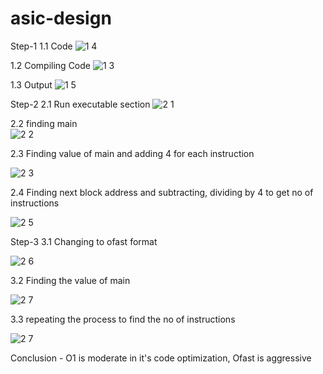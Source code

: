 # asic-design
Step-1
  1.1 Code
    ![1 4](https://github.com/user-attachments/assets/6c5df5b5-24b2-4dd9-9344-c5f04b935e6b)
    
  1.2  Compiling Code
    ![1 3](https://github.com/user-attachments/assets/95bee535-0fa2-4bad-bbfb-db1d41579e78)
    
  1.3 Output
    ![1 5](https://github.com/user-attachments/assets/87e46ee5-f90b-4de2-895a-5b9380fa14ea)
    
    
Step-2
  2.1 Run executable section
    ![2 1](https://github.com/user-attachments/assets/7a83d899-cd10-4dca-9812-c5be86fa5b6f)

  2.2 finding main  
    ![2 2](https://github.com/user-attachments/assets/6169b3fd-44b8-4463-9b02-e216d843412f)
    
  2.3 Finding value of main and adding 4 for each instruction
  
  ![2 3](https://github.com/user-attachments/assets/46d8bbcb-d963-491a-8e59-2bf31958612c)
    
  2.4 Finding next block address and subtracting, dividing by 4 to get no of instructions
  
  ![2 5](https://github.com/user-attachments/assets/d62c5c6e-ba1c-4c0e-9a44-414a59f50c2d)
    
Step-3 
3.1 Changing to ofast format

  ![2 6](https://github.com/user-attachments/assets/56b77bb6-2178-4ab4-942f-6e312f3b9a60)
    
3.2 Finding the value of main

   ![2 7](https://github.com/user-attachments/assets/b217261d-18ad-4d94-94f6-efad265b92be)
    
3.3 repeating the process to find the no of instructions

  ![2 7](https://github.com/user-attachments/assets/3e17fa26-1ca3-4548-9a69-a0213f8e0d29)

Conclusion -
  O1 is moderate in it's code optimization, Ofast is aggressive
  
    
   



